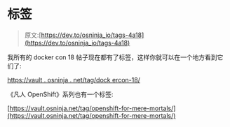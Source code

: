 # 标签

> 原文:[https://dev.to/osninja_io/tags-4a18](https://dev.to/osninja_io/tags-4a18)

我所有的 docker con 18 帖子现在都有了标签，这样你就可以在一个地方看到它们了:

[https://vault . osninja . net/tag/dock ercon-18/](https://vault.osninja.net/tag/dockercon-18/)

《凡人 OpenShift》系列也有一个标签:

[https://vault.osninja.net/tag/openshift-for-mere-mortals/](https://vault.osninja.net/tag/openshift-for-mere-mortals/)